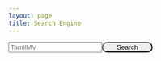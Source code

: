 ```yaml
---
layout: page
title: Search Engine 
---
```


<div class="article"><form action="https://www.tamilmv.win/index.php?/search/" method="post"><input type="search" id="elSearchField" placeholder="TamilMV" name="q" itemprop="query-input"><button style="border-radius: 25px; width: 100px;" type="submit">Search<i class="fa fa-search"></i></button></form></div>
